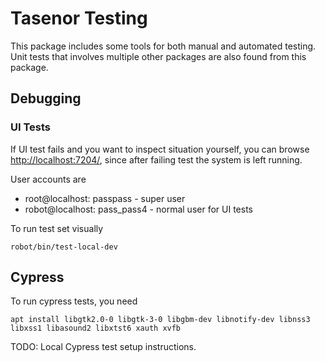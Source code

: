 # Tasenor Testing

This package includes some tools for both manual and automated testing.
Unit tests that involves multiple other packages are also found from this
package.

## Debugging

### UI Tests

If UI test fails and you want to inspect situation yourself, you can browse
[http://localhost:7204/](http://localhost:7204/), since after failing test
the system is left running.

User accounts are

* root@localhost: passpass - super user
* robot@localhost: pass_pass4 - normal user for UI tests

To run test set visually
```
robot/bin/test-local-dev
```

## Cypress

To run cypress tests, you need
```
apt install libgtk2.0-0 libgtk-3-0 libgbm-dev libnotify-dev libnss3 libxss1 libasound2 libxtst6 xauth xvfb
```

TODO: Local Cypress test setup instructions.
